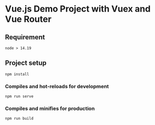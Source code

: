# Vue.js Demo Project with Vuex and Vue Router

## Requirement

```
node > 14.19
```

## Project setup

```
npm install
```

### Compiles and hot-reloads for development

```
npm run serve
```

### Compiles and minifies for production

```
npm run build
```
